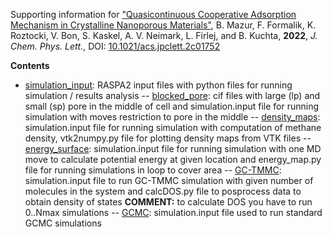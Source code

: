 Supporting information for ["Quasicontinuous Cooperative Adsorption Mechanism in Crystalline Nanoporous Materials"](https://doi.org/10.1021/acs.jpclett.2c01752), B. Mazur, F. Formalik, K. Roztocki, V. Bon, S. Kaskel, A. V. Neimark, L. Firlej, and B. Kuchta, **2022**, _J. Chem. Phys. Lett._, DOI: [10.1021/acs.jpclett.2c01752](https://doi.org/10.1021/acs.jpclett.2c01752)

**Contents**

- [simulation_input](simulation_input): RASPA2 input files with python files for running simulation / results analysis
-- [blocked_pore](blocked_pore): cif files with large (lp) and small (sp) pore in the middle of cell and simulation.input file for running simulation with moves restriction to pore in the middle
-- [density_maps](density_maps): simulation.input file for running simulation with computation of methane density, vtk2numpy.py file for plotting density maps from VTK files
-- [energy_surface](energy_surface): simulation.input file for running simulation with one MD move to calculate potential energy at given location and energy_map.py file for running simulations in loop to cover area
-- [GC-TMMC](GC-TMMC): simulation.input file to run GC-TMMC simulation with given number of molecules in the system and calcDOS.py file to posprocess data to obtain density of states **COMMENT:** to calculate DOS you have to run 0..Nmax simulations
-- [GCMC](GCMC): simulation.input file used to run standard GCMC simulations
